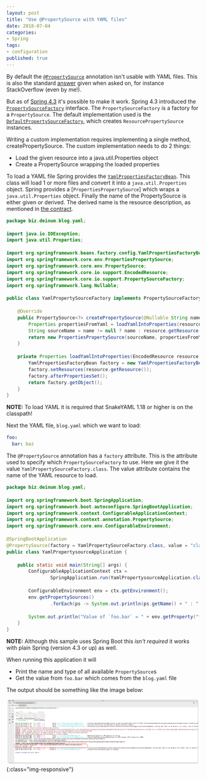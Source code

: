 ```yaml
---
layout: post
title: "Use @PropertySource with YAML files"
date: 2018-07-04
categories:
- Spring
tags:
- configuration
published: true
---
```


By default the [`@PropertySource`][1] annotation isn't usable with YAML files. This is also the standard [answer][6] given when asked on, for instance StackOverflow (even by me!).

But as of [Spring 4.3][7] it's possible to make it work. Spring 4.3 introduced the [`PropertySourceFactory`][3] interface. The `PropertySourceFactory` is a factory for a `PropertySource`. The default implementation used is the [`DefaultPropertySourceFactory`][4], which creates `ResourcePropertySource` instances.

Writing a custom implementation requires implementing a single method, createPropertySource. The custom implementation needs to do 2 things:

* Load the given resource into a java.util.Properties object
* Create a PropertySource wrapping the loaded properties

To load a YAML file Spring provides the [`YamlPropertiesFactoryBean`][5]. This class will load 1 or more files and convert it into a `java.util.Properties` object. Spring provides a [`PropertiesPropertySource`] which wraps a `java.util.Properties` object. Finally the name of the PropertySource is either given or derived. The derived name is the resource description, as mentioned in [the contract][8].  

```java
package biz.deinum.blog.yaml;

import java.io.IOException;
import java.util.Properties;

import org.springframework.beans.factory.config.YamlPropertiesFactoryBean;
import org.springframework.core.env.PropertiesPropertySource;
import org.springframework.core.env.PropertySource;
import org.springframework.core.io.support.EncodedResource;
import org.springframework.core.io.support.PropertySourceFactory;
import org.springframework.lang.Nullable;

public class YamlPropertySourceFactory implements PropertySourceFactory {

    @Override
    public PropertySource<?> createPropertySource(@Nullable String name, EncodedResource resource) throws IOException {
        Properties propertiesFromYaml = loadYamlIntoProperties(resource);
        String sourceName = name != null ? name : resource.getResource().getFilename();
        return new PropertiesPropertySource(sourceName, propertiesFromYaml);
    }

    private Properties loadYamlIntoProperties(EncodedResource resource) {
        YamlPropertiesFactoryBean factory = new YamlPropertiesFactoryBean();
        factory.setResources(resource.getResource());
        factory.afterPropertiesSet();
        return factory.getObject();
    }
}
```

**NOTE:** To load YAML it is required that SnakeYAML 1.18 or higher is on the classpath!

Next the YAML file, `blog.yaml` which we want to load:

```yaml
foo:
  bar: baz
```

The `@PropertySource` annotation has a `factory` attribute. This is the attribute used to specify which `PropertySourceFactory` to use. Here we give it the value `YamlPropertySourceFactory.class`. The value attribute contains the name of the YAML resource to load.

```java
package biz.deinum.blog.yaml;

import org.springframework.boot.SpringApplication;
import org.springframework.boot.autoconfigure.SpringBootApplication;
import org.springframework.context.ConfigurableApplicationContext;
import org.springframework.context.annotation.PropertySource;
import org.springframework.core.env.ConfigurableEnvironment;

@SpringBootApplication
@PropertySource(factory = YamlPropertySourceFactory.class, value = "classpath:blog.yaml")
public class YamlPropertysourceApplication {

    public static void main(String[] args) {
        ConfigurableApplicationContext ctx =
                SpringApplication.run(YamlPropertysourceApplication.class, args);

        ConfigurableEnvironment env = ctx.getEnvironment();
        env.getPropertySources()
                .forEach(ps -> System.out.println(ps.getName() + " : " + ps.getClass()));

        System.out.println("Value of `foo.bar` = " + env.getProperty("foo.bar"));
    }
}
```
**NOTE:** Although this sample uses Spring Boot this _isn't required_ it works with plain Spring (version 4.3 or up) as well.

When running this application it will
* Print the name and type of all available `PropertySource`s
* Get the value from `foo.bar` which comes from the `blog.yaml` file

The output should be something like the image below:

![Output of using YamlPropertySourceFactory](/img/yaml1.png){:class="img-responsive"}

[1]: https://docs.spring.io/spring-framework/docs/current/javadoc-api/org/springframework/context/annotation/PropertySource.html
[2]: https://docs.spring.io/spring-framework/docs/current/javadoc-api/org/springframework/core/env/PropertySource.html
[3]: https://docs.spring.io/spring-framework/docs/current/javadoc-api/org/springframework/core/io/support/PropertySourceFactory.html
[4]: https://docs.spring.io/spring-framework/docs/current/javadoc-api/org/springframework/core/io/support/DefaultPropertySourceFactory.html
[5]: https://docs.spring.io/spring-framework/docs/current/javadoc-api/org/springframework/beans/factory/config/YamlPropertiesFactoryBean.html
[6]: https://stackoverflow.com/questions/43020491/spring-boot-external-configuration-of-property-file
[7]: https://jira.spring.io/browse/SPR-8963
[8]: https://docs.spring.io/spring-framework/docs/current/javadoc-api/org/springframework/context/annotation/PropertySource.html#name--
